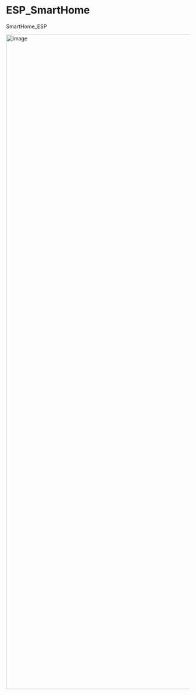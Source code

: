# ESP_SmartHome
SmartHome_ESP

<img width="3637" height="1790" alt="image" src="https://github.com/user-attachments/assets/97509569-e6e0-48af-b232-5f6c69a1e0e3" />
